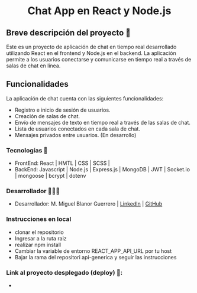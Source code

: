 <h1 align = "center">Chat App en React y Node.js</h1>


## Breve descripción del proyecto 📜

Este es un proyecto de aplicación de chat en tiempo real desarrollado utilizando React en el frontend y Node.js en el backend. La aplicación permite a los usuarios conectarse y comunicarse en tiempo real a través de salas de chat en línea.

## Funcionalidades
La aplicación de chat cuenta con las siguientes funcionalidades:

* Registro e inicio de sesión de usuarios.
* Creación de salas de chat.
* Envío de mensajes de texto en tiempo real a través de las salas de chat.
* Lista de usuarios conectados en cada sala de chat.
* Mensajes privados entre usuarios. (En desarrollo)

### Tecnologías 🚀
* FrontEnd: React | HMTL | CSS | SCSS |
* BackEnd: Javascript | Node.js | Express.js | MongoDB | JWT | Socket.io | mongoose | bcrypt | dotenv 


### Desarrollador 👨🏽‍💻
* Desarrollador: M. Miguel Blanor Guerrero | [LinkedIn](https://www.linkedin.com/in/miguel-guerrero-403939194/) | [GitHub](https://github.com/Eiine)


### Instrucciones en local

* clonar el repositorio
* Ingresar a la ruta raiz
* realizar npm install
* Cambiar la variable de entorno REACT_APP_API_URL por tu host
* Bajar la rama       del repositori api-generica y seguir las instrucciones


### Link al proyecto desplegado (deploy) 🔗:
* 

